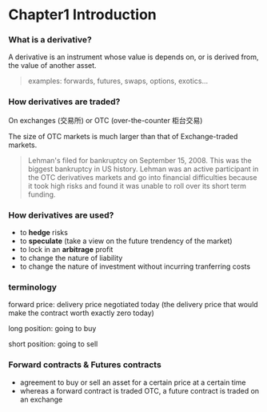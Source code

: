 # Chapter1 Introduction

### What is a derivative?

A derivative is an instrument whose value is depends on, or is derived from, the value of another asset.

> examples: forwards, futures, swaps, options, exotics...

### How derivatives are traded?

On exchanges (交易所) or OTC (over-the-counter 柜台交易)

The size of OTC markets is much larger than that of Exchange-traded markets.

> Lehman's filed for bankruptcy on September 15, 2008. This was the biggest bankruptcy in US history. Lehman was an active participant in the OTC derivatives markets and go into financial difficulties because it took high risks and found it was unable to roll over its short term funding.

### How derivatives are used?

+ to **hedge** risks
+ to **speculate** (take a view on the future trendency of the market)
+ to lock in an **arbitrage** profit
+ to change the nature of liability
+ to change the nature of investment without incurring tranferring costs


### terminology

forward price: delivery price negotiated today (the delivery price that would make the contract worth exactly zero today)

long position: going to buy 

short position: going to sell

### Forward contracts & Futures contracts 

+ agreement to buy or sell an asset for a certain price at a certain time
+ whereas a forward contract is traded OTC, a future contract is traded on an exchange




